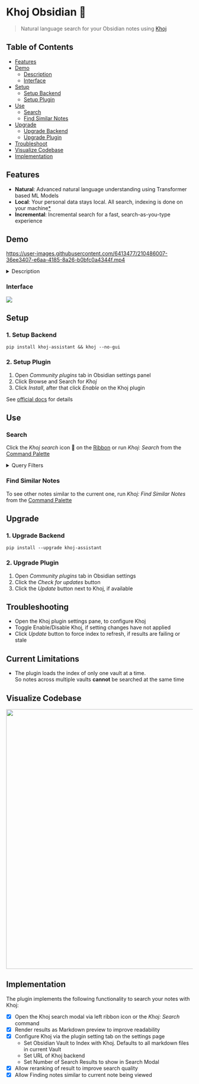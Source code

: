 # Khoj Obsidian 🦅
> Natural language search for your Obsidian notes using [Khoj](https://github.com/debanjum/khoj)

## Table of Contents

- [Features](#Features)
- [Demo](#Demo)
  - [Description](#Description)
  - [Interface](#Interface)
- [Setup](#Setup)
  - [Setup Backend](#1-Setup-Backend)
  - [Setup Plugin](#2-Setup-Plugin)
- [Use](#Use)
  - [Search](#search)
  - [Find Similar Notes](#find-similar-notes)
- [Upgrade](#Upgrade)
  - [Upgrade Backend](#1-Upgrade-Backend)
  - [Upgrade Plugin](#2-Upgrade-Plugin)
- [Troubleshoot](#Troubleshoot)
- [Visualize Codebase](#Visualize-Codebase)
- [Implementation](#Implementation)

## Features
- **Natural**: Advanced natural language understanding using Transformer based ML Models
- **Local**: Your personal data stays local. All search, indexing is done on your machine[\*](https://github.com/debanjum/khoj#miscellaneous)
- **Incremental**: Incremental search for a fast, search-as-you-type experience

## Demo
https://user-images.githubusercontent.com/6413477/210486007-36ee3407-e6aa-4185-8a26-b0bfc0a4344f.mp4

<details><summary>Description</summary>

1. Install Khoj via `pip` and start Khoj backend in non-gui mode
2. Install Khoj plugin via Community Plugins settings pane on Obsidian app
3. Check the new Khoj plugin settings
4. Wait for Khoj backend to index markdown files in the current Vault
5. Open Khoj plugin on Obsidian via Search button on Left Pane
6. Search \"*Announce plugin to folks*\" in the [Obsidian Plugin docs](https://marcus.se.net/obsidian-plugin-docs/)
7. Jump to the [search result](https://marcus.se.net/obsidian-plugin-docs/publishing/submit-your-plugin)

</details>

### Interface
![](https://github.com/debanjum/khoj/blob/master/src/interface/obsidian/docs/khoj_on_obsidian_0.2.5.png?)

## Setup
### 1. Setup Backend

```shell
pip install khoj-assistant && khoj --no-gui
```
### 2. Setup Plugin
  1. Open *Community plugins* tab in Obsidian settings panel
  2. Click Browse and Search for *Khoj*
  3. Click *Install*, after that click *Enable* on the Khoj plugin

See [official docs](https://help.obsidian.md/Advanced+topics/Community+plugins#Discover+and+install+community+plugins) for details

## Use
### Search
Click the *Khoj search* icon 🔎 on the [Ribbon](https://help.obsidian.md/User+interface/Workspace/Ribbon) or run *Khoj: Search* from the [Command Palette](https://help.obsidian.md/Plugins/Command+palette)

<details><summary>Query Filters</summary>

Use structured query syntax to filter the natural language search results
- **Word Filter**: Get entries that include/exclude a specified term
  - Entries that contain term_to_include: `+"term_to_include"`
  - Entries that contain term_to_exclude: `-"term_to_exclude"`
- **Date Filter**: Get entries containing dates in YYYY-MM-DD format from specified date (range)
  - Entries from April 1st 1984: `dt:"1984-04-01"`
  - Entries after March 31st 1984: `dt>="1984-04-01"`
  - Entries before April 2nd 1984 : `dt<="1984-04-01"`
- **File Filter**: Get entries from a specified file
  - Entries from incoming.org file: `file:"incoming.org"`
- Combined Example
  - `what is the meaning of life? file:"1984.org" dt>="1984-01-01" dt<="1985-01-01" -"big" -"brother"`
  - Adds all filters to the natural language query. It should return entries
    - from the file *1984.org*
    - containing dates from the year *1984*
    - excluding words *"big"* and *"brother"*
    - that best match the natural language query *"what is the meaning of life?"*

</details>

### Find Similar Notes
To see other notes similar to the current one, run *Khoj: Find Similar Notes* from the [Command Palette](https://help.obsidian.md/Plugins/Command+palette)

## Upgrade
### 1. Upgrade Backend
  ```shell
  pip install --upgrade khoj-assistant
  ```
### 2. Upgrade Plugin
  1. Open *Community plugins* tab in Obsidian settings
  2. Click the *Check for updates* button
  3. Click the *Update* button next to Khoj, if available

## Troubleshooting
  - Open the Khoj plugin settings pane, to configure Khoj
  - Toggle Enable/Disable Khoj, if setting changes have not applied
  - Click *Update* button to force index to refresh, if results are failing or stale

## Current Limitations
- The plugin loads the index of only one vault at a time.<br/>
  So notes across multiple vaults **cannot** be searched at the same time

## Visualize Codebase
<img src="https://github.com/debanjum/khoj/blob/master/src/interface/obsidian/docs/khoj_obsidian_codebase_visualization_0.2.1.png" width="700" />

## Implementation
The plugin implements the following functionality to search your notes with Khoj:
- [X] Open the Khoj search modal via left ribbon icon or the *Khoj: Search* command
- [X] Render results as Markdown preview to improve readability
- [X] Configure Khoj via the plugin setting tab on the settings page
  - Set Obsidian Vault to Index with Khoj. Defaults to all markdown files in current Vault
  - Set URL of Khoj backend
  - Set Number of Search Results to show in Search Modal
- [X] Allow reranking of result to improve search quality
- [X] Allow Finding notes similar to current note being viewed
